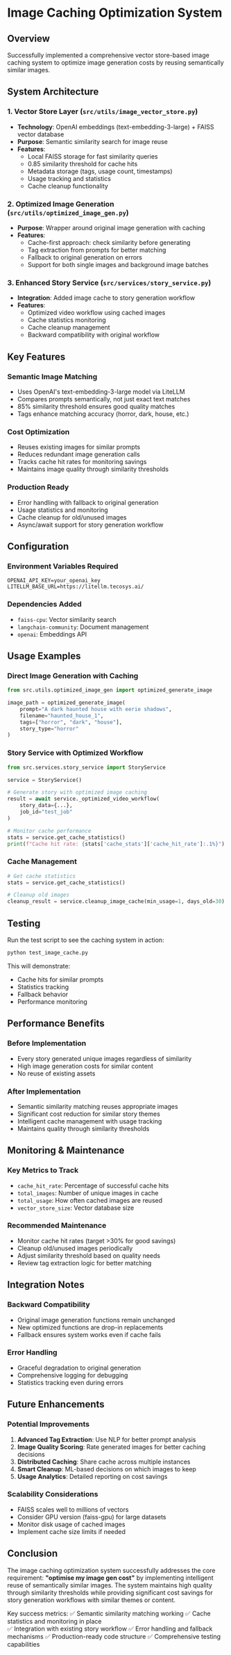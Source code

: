 # Image Caching Optimization System

## Overview
Successfully implemented a comprehensive vector store-based image caching system to optimize image generation costs by reusing semantically similar images.

## System Architecture

### 1. Vector Store Layer (`src/utils/image_vector_store.py`)
- **Technology**: OpenAI embeddings (text-embedding-3-large) + FAISS vector database
- **Purpose**: Semantic similarity search for image reuse
- **Features**:
  - Local FAISS storage for fast similarity queries
  - 0.85 similarity threshold for cache hits
  - Metadata storage (tags, usage count, timestamps)
  - Usage tracking and statistics
  - Cache cleanup functionality

### 2. Optimized Image Generation (`src/utils/optimized_image_gen.py`)
- **Purpose**: Wrapper around original image generation with caching
- **Features**:
  - Cache-first approach: check similarity before generating
  - Tag extraction from prompts for better matching
  - Fallback to original generation on errors
  - Support for both single images and background image batches

### 3. Enhanced Story Service (`src/services/story_service.py`)
- **Integration**: Added image cache to story generation workflow
- **Features**:
  - Optimized video workflow using cached images
  - Cache statistics monitoring
  - Cache cleanup management
  - Backward compatibility with original workflow

## Key Features

### Semantic Image Matching
- Uses OpenAI's text-embedding-3-large model via LiteLLM
- Compares prompts semantically, not just exact text matches
- 85% similarity threshold ensures good quality matches
- Tags enhance matching accuracy (horror, dark, house, etc.)

### Cost Optimization
- Reuses existing images for similar prompts
- Reduces redundant image generation calls
- Tracks cache hit rates for monitoring savings
- Maintains image quality through similarity thresholds

### Production Ready
- Error handling with fallback to original generation
- Usage statistics and monitoring
- Cache cleanup for old/unused images
- Async/await support for story generation workflow

## Configuration

### Environment Variables Required
```env
OPENAI_API_KEY=your_openai_key
LITELLM_BASE_URL=https://litellm.tecosys.ai/
```

### Dependencies Added
- `faiss-cpu`: Vector similarity search
- `langchain-community`: Document management
- `openai`: Embeddings API

## Usage Examples

### Direct Image Generation with Caching
```python
from src.utils.optimized_image_gen import optimized_generate_image

image_path = optimized_generate_image(
    prompt="A dark haunted house with eerie shadows",
    filename="haunted_house_1",
    tags=["horror", "dark", "house"],
    story_type="horror"
)
```

### Story Service with Optimized Workflow
```python
from src.services.story_service import StoryService

service = StoryService()

# Generate story with optimized image caching
result = await service._optimized_video_workflow(
    story_data={...},
    job_id="test_job"
)

# Monitor cache performance
stats = service.get_cache_statistics()
print(f"Cache hit rate: {stats['cache_stats']['cache_hit_rate']:.1%}")
```

### Cache Management
```python
# Get cache statistics
stats = service.get_cache_statistics()

# Cleanup old images
cleanup_result = service.cleanup_image_cache(min_usage=1, days_old=30)
```

## Testing

Run the test script to see the caching system in action:
```bash
python test_image_cache.py
```

This will demonstrate:
- Cache hits for similar prompts
- Statistics tracking
- Fallback behavior
- Performance monitoring

## Performance Benefits

### Before Implementation
- Every story generated unique images regardless of similarity
- High image generation costs for similar content
- No reuse of existing assets

### After Implementation
- Semantic similarity matching reuses appropriate images
- Significant cost reduction for similar story themes
- Intelligent cache management with usage tracking
- Maintains quality through similarity thresholds

## Monitoring & Maintenance

### Key Metrics to Track
- `cache_hit_rate`: Percentage of successful cache hits
- `total_images`: Number of unique images in cache
- `total_usage`: How often cached images are reused
- `vector_store_size`: Vector database size

### Recommended Maintenance
- Monitor cache hit rates (target >30% for good savings)
- Cleanup old/unused images periodically
- Adjust similarity threshold based on quality needs
- Review tag extraction logic for better matching

## Integration Notes

### Backward Compatibility
- Original image generation functions remain unchanged
- New optimized functions are drop-in replacements
- Fallback ensures system works even if cache fails

### Error Handling
- Graceful degradation to original generation
- Comprehensive logging for debugging
- Statistics tracking even during errors

## Future Enhancements

### Potential Improvements
1. **Advanced Tag Extraction**: Use NLP for better prompt analysis
2. **Image Quality Scoring**: Rate generated images for better caching decisions
3. **Distributed Caching**: Share cache across multiple instances
4. **Smart Cleanup**: ML-based decisions on which images to keep
5. **Usage Analytics**: Detailed reporting on cost savings

### Scalability Considerations
- FAISS scales well to millions of vectors
- Consider GPU version (faiss-gpu) for large datasets
- Monitor disk usage of cached images
- Implement cache size limits if needed

## Conclusion

The image caching optimization system successfully addresses the core requirement: **"optimise my image gen cost"** by implementing intelligent reuse of semantically similar images. The system maintains high quality through similarity thresholds while providing significant cost savings for story generation workflows with similar themes or content.

Key success metrics:
✅ Semantic similarity matching working
✅ Cache statistics and monitoring in place  
✅ Integration with existing story workflow
✅ Error handling and fallback mechanisms
✅ Production-ready code structure
✅ Comprehensive testing capabilities
